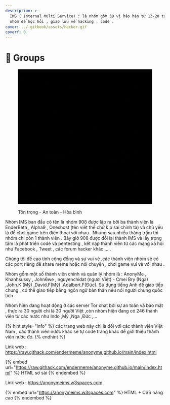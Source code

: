 ```yaml
---
description: >-
  IMS ( Internal Multi Service) : là nhóm gồm 30 vị hảo hán từ 13-20 tuổi , là
  nhóm để học hỏi , giao lưu về hacking , code .
cover: ../.gitbook/assets/hacker.gif
coverY: 0
---
```


# 💪 Groups

<figure><img src="../.gitbook/assets/ims.gif" alt=""><figcaption><p>Tôn trọng - An toàn - Hòa bình</p></figcaption></figure>

Nhóm IMS ban đầu có tên là nhóm 908 được lập ra bởi ba thành viên là EnderBeta , Alpha9 , Oneshost (tên viết thế chứ k p sai chính tả) và chủ yếu là để chơi game trên điện thoại với nhau . Nhưng sau nhiều thăng trầm thì nhóm chỉ còn 1 thành viên . Bây giờ 908 được đổi lại thành IMS và lấy trọng tâm là phát triển code và pentesting , kết nạp thành viên từ các mạng xã hội như Facebook , Tweet , các forum hacker khác .....

Chúng tôi đề cao tính cộng đồng và sự vui vẻ ,các thành viên nhóm sẽ có các port riêng để share meme hoặc nói chuyện , chơi game vui vẻ với nhau .

Nhóm gồm một số thành viên chính và quản lý nhóm là : AnonyMe , Khanhsussy , John6we , nguyenchidat (người Việt) - Cmei Bry (Nga) ,John.K (Mỹ) ,David.F(Mỹ) ,Adalbert.F(Đức). Sử dụng tiếng Anh để giao tiếp chung , có thể giao tiếp bằng ngôn ngữ bản thân nếu nói người chung quốc tịch .

Nhóm hiện đang hoạt động ở các server Tor chat bởi sự an toàn và bảo mật , thực ra 30 người chỉ là 30 người Việt ,còn nhóm hiện đang có 246 thành viên từ các nước như Indo ,Mỹ ,Nga ,Đức ,...



{% hint style="info" %}
các trang web này chỉ là đối với các thành viên Việt Nam , các thành viên nước khác sẽ tự code trang khác để giới thiệu thành viên nước đó.
{% endhint %}

Link web : https://raw.githack.com/endermeme/anonyme.github.io/main/index.html

{% embed url="https://raw.githack.com/endermeme/anonyme.github.io/main/index.html" %}
HTML sơ sài
{% endembed %}

Link web : https://anonymeims.w3spaces.com

{% embed url="https://anonymeims.w3spaces.com" %}
HTML + CSS nâng cao
{% endembed %}

